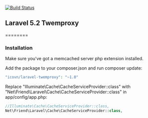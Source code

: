 
[![Build Status](https://travis-ci.org/icovn/laravel-twemproxy.svg?branch=master)](https://travis-ci.org/icovn/laravel-twemproxy)

## Laravel 5.2 Twemproxy

========

### Installation

Make sure you've got a memcached server php extension installed.

Add the package to your composer.json and run composer update:

```php
"icovn/laravel-twemproxy": "~1.0"
```

Replace "Illuminate\Cache\CacheServiceProvider::class" with "Net\Friend\Laravel\Cache\CacheServiceProvider::class" in app/config/app.php:

```php
//Illuminate\Cache\CacheServiceProvider::class,
Net\Friend\Laravel\Cache\CacheServiceProvider::class,
```
